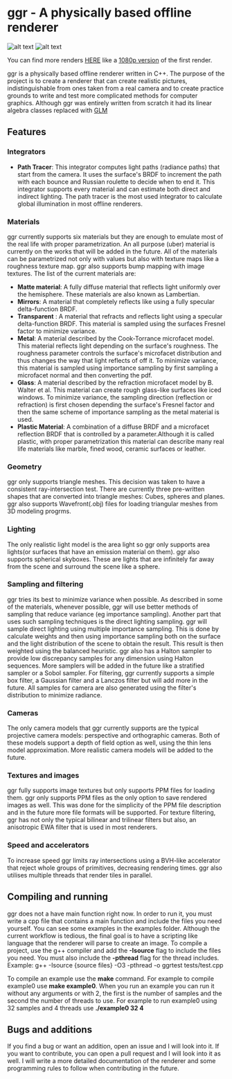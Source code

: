 # ggr - A physically based offline renderer
![alt text](https://raw.githubusercontent.com/loukoum/ggr/master/renders/resm_lowres.png)
![alt text](https://raw.githubusercontent.com/loukoum/ggr/master/renders/glass-earth.png)

You can find more renders [HERE](https://github.com/loukoum/ggr/tree/master/renders) like a [1080p version](https://raw.githubusercontent.com/loukoum/ggr/master/renders/resm.png) of the first render.


ggr is a physically based offline renderer written in C++. The purpose of the project is to create a renderer
that can create realistic pictures, indistinguishable from ones taken from a real camera and to
create practice grounds to write and test more complicated methods for computer graphics. Although ggr
was entirely written from scratch it had its linear algebra classes replaced with [GLM](https://github.com/g-truc/glm)

## Features
### Integrators
- **Path Tracer**: This integrator computes light paths (radiance paths) that start from the camera. It
uses the surface's BRDF to increment the path with each bounce and Russian roulette to decide when to
end it. This integrator supports every material and can estimate both direct and indirect lighting.
The path tracer is the most used integrator to calculate global illumination in most offline renderers.

### Materials
ggr currently supports six materials but they are enough to emulate most of the real life with proper
parametrization. An all purpose (uber) material is currently on the works that will be added in the future.
All of the materials can be parametrized not only with values but also with texture maps like a roughness
texture map. ggr also supports bump mapping with image textures.
The list of the current materials are:
- **Matte material**: A fully diffuse material that reflects light uniformly over the hemisphere. These materials
are also known as Lambertian.
- **Mirrors**: A material that completely reflects like using a fully specular delta-function BRDF.
- **Transparent** : A material that refracts and reflects light using a specular delta-function BRDF. This
material is sampled using the surfaces Fresnel factor to minimize variance.
- **Metal**: A material described by the Cook-Torrance microfacet model. This material reflects light
depending on the surface's roughness. The roughness parameter controls the surface's microfacet distribution
and thus changes the way that light reflects of off it. To minimize variance, this material is sampled using
importance sampling by first sampling a microfacet normal and then converting the pdf.
- **Glass**: A material described by the refraction microfacet model by B. Walter et al. This material can
create rough glass-like surfaces like iced windows. To minimize variance, the sampling direction (reflection
or refraction) is first chosen depending the surface's Fresnel factor and then the same scheme of importance
sampling as the metal material is used.
- **Plastic Material**: A combination of a diffuse BRDF and a microfacet reflection BRDF that is controlled
by a parameter.Although it is called plastic, with proper parametrization this material can describe many
real life materials like marble, fined wood, ceramic surfaces or leather.

### Geometry
ggr only supports triangle meshes. This decision was taken to have a consistent ray-intersection test.
There are currently three pre-written shapes that are converted into triangle meshes: Cubes, spheres
and planes. ggr also supports Wavefront(.obj) files for loading triangular meshes from 3D modeling progrms.

### Lighting
The only realistic light model is the area light so ggr only supports area lights(or surfaces that have
an emission material on them). ggr also supports spherical skyboxes. These are lights that are infinitely
far away from the scene and surround the scene like a sphere.

### Sampling and filtering
ggr tries its best to minimize variance when possible. As described in some of the materials, whenever possible,
ggr will use better methods of sampling that reduce variance (eg importance sampling). Another part that uses such sampling
techniques is the direct lighting sampling. ggr will sample direct lighting using multiple importance sampling. This is
done by calculate weights and then using importance sampling both on the surface and the light distribution of the scene
to obtain the result. This result is then weighted using the balanced heuristic. ggr also has a Halton sampler to provide
low discrepancy samples for any dimension using Halton sequences. More samplers will be added in the future like a 
stratified sampler or a Sobol sampler.
For filtering, ggr currently supports a simple box filter, a Gaussian filter and a Lanczos filter but will add more
in the future. All samples for camera are also generated using the filter's distribution to minimize radiance.

### Cameras
The only camera models that ggr currently supports are the typical projective camera models: perspective and orthographic
cameras. Both of these models support a depth of field option as well, using the thin lens model approximation. More
realistic camera models will be added to the future.

### Textures and images
ggr fully supports image textures but only supports PPM files for loading them. ggr only supports PPM files as the only
option to save rendered images as well. This was done for the simplicity of the PPM file description and in the future
more file formats will be supported. For texture filtering, ggr has not only the typical bilinear and trilinear filters but
also, an anisotropic EWA filter that is used in most renderers.

### Speed and accelerators
To increase speed ggr limits ray intersections using a BVH-like accelerator that reject whole groups of primitives, decreasing 
rendering times. ggr also utilises multiple threads that render tiles in parallel.

## Compiling and running
ggr does not a have main function right now. In order to run it, you must write a cpp file that contains a main function
and include the files you need yourself. You can see some examples in the examples folder. Although the current workflow
is tedious, the final goal is to have a scripting like language that the renderer will parse to create an image.
To compile a project, use the g++ compiler and add the **-Isource** flag to include the files you need. You must also
include the **-pthread** flag for the thread includes.
Example: g++ -Isource {source files} -O3 -pthread -o ggrtest tests/test.cpp

To compile an example use the **make** command. For example to compile example0 use **make example0**. When you run an
example you can run it without any arguments or with 2, the first is the number of samples and the second the number
of threads to use. For example to run example0 using 32 samples and 4 threads use **./example0 32 4**

## Bugs and additions
If you find a bug or want an addition, open an issue and I will look into it. If you want to contribute, you can open
a pull request and I will look into it as well. I will write a more detailed documentation of the renderer and some
programming rules to follow when contributing in the future.

